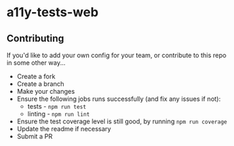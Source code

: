 # a11y-tests-web

## Contributing
If you'd like to add your own config for your team, or contribute to this repo in some other way...
* Create a fork
* Create a branch
* Make your changes
* Ensure the following jobs runs successfully (and fix any issues if not):
  * tests - `npm run test`
  * linting - `npm run lint`
* Ensure the test coverage level is still good, by running `npm run coverage`
* Update the readme if necessary
* Submit a PR
